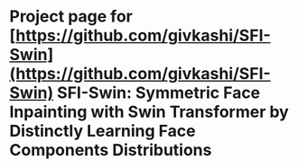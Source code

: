 # Project page for [https://github.com/givkashi/SFI-Swin](https://github.com/givkashi/SFI-Swin) SFI-Swin: Symmetric Face Inpainting with Swin Transformer by Distinctly Learning Face Components Distributions
